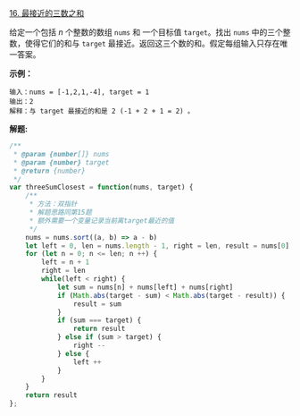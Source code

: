 [16. 最接近的三数之和](https://leetcode-cn.com/problems/3sum-closest/)

给定一个包括 *n* 个整数的数组 `nums` 和 一个目标值 `target`。找出 `nums` 中的三个整数，使得它们的和与 `target` 最接近。返回这三个数的和。假定每组输入只存在唯一答案。 

**示例：**

```
输入：nums = [-1,2,1,-4], target = 1
输出：2
解释：与 target 最接近的和是 2 (-1 + 2 + 1 = 2) 。
```
**解题:**
```js
/**
 * @param {number[]} nums
 * @param {number} target
 * @return {number}
 */
var threeSumClosest = function(nums, target) {
    /**
     * 方法：双指针
     * 解题思路同第15题
     * 额外需要一个变量记录当前离target最近的值
     */
    nums = nums.sort((a, b) => a - b)
    let left = 0, len = nums.length - 1, right = len, result = nums[0] + nums[1] + nums[2]
    for (let n = 0; n <= len; n ++) {
        left = n + 1
        right = len
        while(left < right) {
            let sum = nums[n] + nums[left] + nums[right]
            if (Math.abs(target - sum) < Math.abs(target - result)) {
                result = sum
            }
            if (sum === target) {
                return result
            } else if (sum > target) {
                right --
            } else {
                left ++
            }
        }
    }
    return result
};
```

